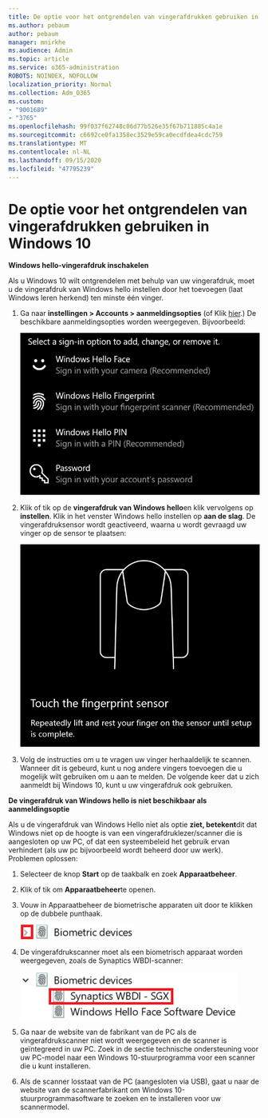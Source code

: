 ```yaml
---
title: De optie voor het ontgrendelen van vingerafdrukken gebruiken in Windows 10
ms.author: pebaum
author: pebaum
manager: mnirkhe
ms.audience: Admin
ms.topic: article
ms.service: o365-administration
ROBOTS: NOINDEX, NOFOLLOW
localization_priority: Normal
ms.collection: Adm_O365
ms.custom:
- "9001689"
- "3765"
ms.openlocfilehash: 99f037f62748c06d77b526e35f67b711885c4a1e
ms.sourcegitcommit: c6692ce0fa1358ec3529e59ca0ecdfdea4cdc759
ms.translationtype: MT
ms.contentlocale: nl-NL
ms.lasthandoff: 09/15/2020
ms.locfileid: "47795239"
---
```

# <a name="use-fingerprint-unlock-option-in-windows-10"></a>De optie voor het ontgrendelen van vingerafdrukken gebruiken in Windows 10

**Windows hello-vingerafdruk inschakelen**

Als u Windows 10 wilt ontgrendelen met behulp van uw vingerafdruk, moet u de vingerafdruk van Windows hello instellen door het toevoegen (laat Windows leren herkend) ten minste één vinger. 

1. Ga naar **instellingen > Accounts > aanmeldingsopties** (of Klik [hier](ms-settings:signinoptions?activationSource=GetHelp).) De beschikbare aanmeldingsopties worden weergegeven. Bijvoorbeeld:

    ![Aanmeldingsopties.](media/sign-in-options.png)

2. Klik of tik op de **vingerafdruk van Windows hello**en klik vervolgens op **instellen**. Klik in het venster Windows hello instellen op **aan de slag**. De vingerafdruksensor wordt geactiveerd, waarna u wordt gevraagd uw vinger op de sensor te plaatsen:

   ![Vingerafdruksensor.](media/fingerprint-sensor.png)

3. Volg de instructies om u te vragen uw vinger herhaaldelijk te scannen. Wanneer dit is gebeurd, kunt u nog andere vingers toevoegen die u mogelijk wilt gebruiken om u aan te melden. De volgende keer dat u zich aanmeldt bij Windows 10, kunt u uw vingerafdruk ook gebruiken.

**De vingerafdruk van Windows hello is niet beschikbaar als aanmeldingsoptie**

Als u de vingerafdruk van Windows Hello niet als optie **ziet, betekent**dit dat Windows niet op de hoogte is van een vingerafdruklezer/scanner die is aangesloten op uw PC, of dat een systeembeleid het gebruik ervan verhindert (als uw pc bijvoorbeeld wordt beheerd door uw werk). Problemen oplossen: 

1. Selecteer de knop **Start** op de taakbalk en zoek **Apparaatbeheer**.

2. Klik of tik om **Apparaatbeheer**te openen.

3. Vouw in Apparaatbeheer de biometrische apparaten uit door te klikken op de dubbele punthaak.

   ![Biometrische apparaten.](media/biometric-devices.png)

4. De vingerafdrukscanner moet als een biometrisch apparaat worden weergegeven, zoals de Synaptics WBDI-scanner:

   ![Biometrische apparaten.](media/biometric-devices-expanded.png)

5. Ga naar de website van de fabrikant van de PC als de vingerafdrukscanner niet wordt weergegeven en de scanner is geïntegreerd in uw PC. Zoek in de sectie technische ondersteuning voor uw PC-model naar een Windows 10-stuurprogramma voor een scanner die u kunt installeren.

6. Als de scanner losstaat van de PC (aangesloten via USB), gaat u naar de website van de scannerfabrikant om Windows 10-stuurprogrammasoftware te zoeken en te installeren voor uw scannermodel.
